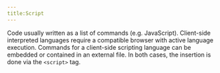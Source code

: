 ```yaml
---
title:Script
---
```


Code usually written as a list of commands (e.g. JavaScript). Client-side interpreted languages require a compatible browser with active language execution. Commands for a client-side scripting language can be embedded or contained in an external file. In both cases, the insertion is done via the `<script>` tag.
